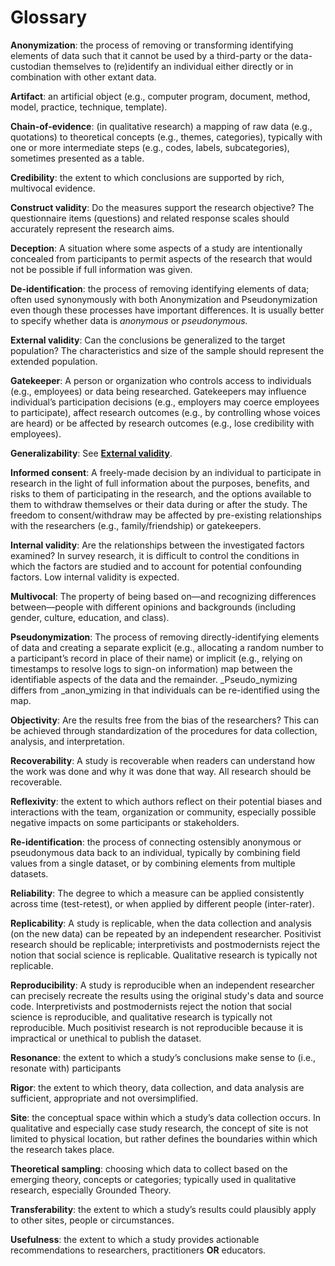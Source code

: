 # Glossary

<a id="anonymization">**Anonymization**</a>: the process of removing or transforming identifying elements of data such that it cannot be used by a third-party or the data-custodian themselves to (re)identify an individual either directly or in combination with other extant data.

<a id="artifact">**Artifact**</a>: an artificial object (e.g., computer program, document, method, model, practice, technique, template).

<a id="chain-of-evidence">**Chain-of-evidence**</a>: (in qualitative research) a mapping of raw data (e.g., quotations) to theoretical concepts (e.g., themes, categories), typically with one or more intermediate steps (e.g., codes, labels, subcategories), sometimes presented as a table.

<a id="credibility">**Credibility**</a>: the extent to which conclusions are supported by rich, multivocal evidence.

<a id="construct-validity">**Construct validity**</a>: Do the measures support the research objective? The questionnaire items (questions) and related response scales should accurately represent the research aims.

<a id="de-identification">**Deception**</a>: A situation where some aspects of a study are intentionally concealed from participants to permit aspects of the research that would not be possible if full information was given.

<a id="de-identification">**De-identification**</a>: the process of removing identifying elements of data; often used synonymously with both Anonymization and Pseudonymization even though these processes have important differences. It is usually better to specify whether data is _anonymous_ or _pseudonymous._

<a id="external-validity">**External validity**</a>: Can the conclusions be generalized to the target population? The characteristics and size of the sample should represent the extended population.

<a id="gatekeeper">**Gatekeeper**</a>: A person or organization who controls access to individuals (e.g., employees) or data being researched. Gatekeepers may influence individual’s participation decisions (e.g., employers may coerce employees to participate), affect research outcomes (e.g., by controlling whose voices are heard) or be affected by research outcomes (e.g., lose credibility with employees).

<a id="generalizability">**Generalizability**</a>: See **[External validity](#external-validity)**.

<a id="informed-consent">**Informed consent**</a>: A freely-made decision by an individual to participate in research in the light of full information about the purposes, benefits, and risks to them of participating in the research, and the options available to them to withdraw themselves or their data during or after the study. The freedom to consent/withdraw may be affected by pre-existing relationships with the researchers (e.g., family/friendship) or gatekeepers.

<a id="internal-validity">**Internal validity**</a>: Are the relationships between the investigated factors examined? In survey research, it is difficult to control the conditions in which the factors are studied and to account for potential confounding factors. Low internal validity is expected.

<a id="multivocal">**Multivocal**</a>: The property of being based on—and recognizing differences between—people with different opinions and backgrounds (including gender, culture, education, and class).

<a id="pseudonymization">**Pseudonymization**</a>: The process of removing directly-identifying elements of data and creating a separate explicit (e.g., allocating a random number to a participant’s record in place of their name) or implicit (e.g., relying on timestamps to resolve logs to sign-on information) map between the identifiable aspects of the data and the remainder. _Pseudo_nymizing differs from _anon_ymizing in that individuals can be re-identified using the map.

<a id="objectivity">**Objectivity**</a>: Are the results free from the bias of the researchers? This can be achieved through standardization of the procedures for data collection, analysis, and interpretation.

<a id="recoverability">**Recoverability**</a>: A study is recoverable when readers can understand how the work was done and why it was done that way. All research should be recoverable.

<a id="reflexivity">**Reflexivity**: the extent to which authors reflect on their potential biases and interactions with the team, organization or community, especially possible negative impacts on some participants or stakeholders.

<a id="re-identification">**Re-identification**</a>: the process of connecting ostensibly anonymous or pseudonymous data back to an individual, typically by combining field values from a single dataset, or by combining elements from multiple datasets.

<a id="reliability">**Reliability**</a>: The degree to which a measure can be applied consistently across time (test-retest), or when applied by different people (inter-rater).

<a id="replicability">**Replicability**</a>: A study is replicable, when the data collection and analysis (on the new data) can be repeated by an independent researcher. Positivist research should be replicable; interpretivists and postmodernists reject the notion that social science is replicable. Qualitative research is typically not replicable.

<a id="reproducibility">**Reproducibility**</a>: A study is reproducible when an independent researcher can precisely recreate the results using the original study's data and source code. Interpretivists and postmodernists reject the notion that social science is reproducible, and qualitative research is typically not reproducible. Much positivist research is not reproducible because it is impractical or unethical to publish the dataset.

<a id="resonance">**Resonance**</a>: the extent to which a study’s conclusions make sense to (i.e., resonate with) participants

<a id="rigor">**Rigor**</a>: the extent to which theory, data collection, and data analysis are sufficient, appropriate and not oversimplified.

<a id="Site">**Site**</a>: the conceptual space within which a study’s data collection occurs. In qualitative and especially case study research, the concept of site is not limited to physical location, but rather defines the boundaries within which the research takes place.

<a id="theoretical-sampling">**Theoretical sampling**</a>: choosing which data to collect based on the emerging theory, concepts or categories; typically used in qualitative research, especially Grounded Theory.

<a id="transferability">**Transferability**</a>: the extent to which a study’s results could plausibly apply to other sites, people or circumstances.

<a id="usefulness">**Usefulness**</a>: the extent to which a study provides actionable recommendations to researchers, practitioners **OR** educators.
